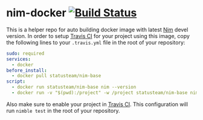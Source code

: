 # nim-docker [![Build Status](https://travis-ci.org/status-im/nim-docker.svg?branch=master)](https://travis-ci.org/status-im/nim-docker)

This is a helper repo for auto building docker image with latest [Nim](https://github.com/nim-lang/Nim) devel version. In order to setup [Travis CI](https://travis-ci.org) for your project using this image, copy the following lines to your `.travis.yml` file in the root of your repository:
```yml
sudo: required
services:
  - docker
before_install:
  - docker pull statusteam/nim-base
script:
  - docker run statusteam/nim-base nim --version
  - docker run -v "$(pwd):/project" -w /project statusteam/nim-base nimble test
```
Also make sure to enable your project in [Travis CI](https://travis-ci.org). This configuration will run `nimble test` in the root of your repository.
